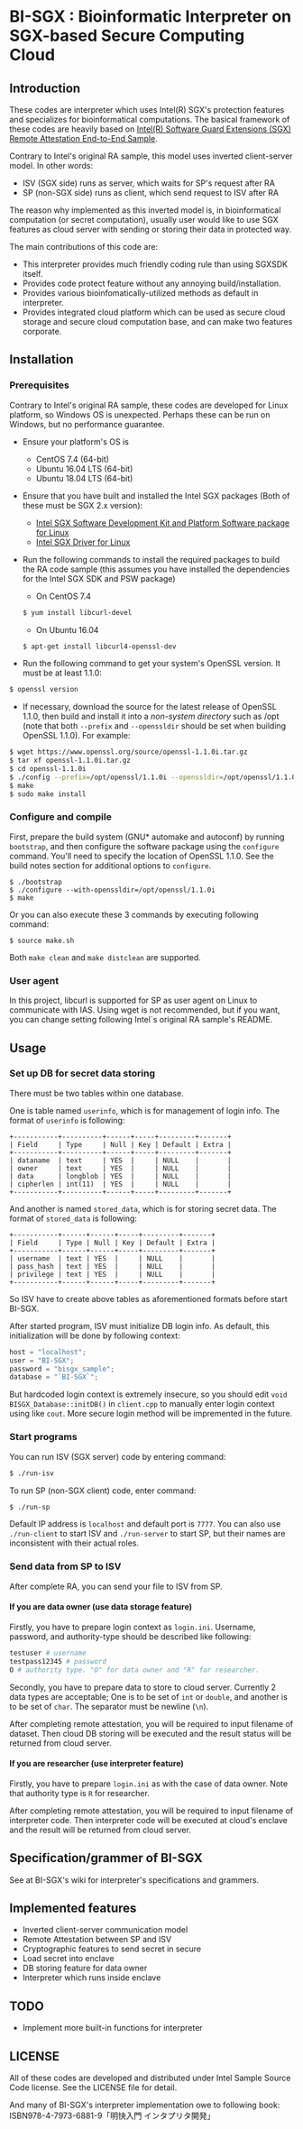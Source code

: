# BI-SGX : Bioinformatic Interpreter on SGX-based Secure Computing Cloud

## Introduction
These codes are interpreter which uses Intel(R) SGX's protection features and specializes for bioinformatical computations. The basical framework of these codes are heavily based on [Intel(R) Software Guard Extensions (SGX) Remote Attestation End-to-End Sample](https://github.com/intel/sgx-ra-sample).

Contrary to Intel's original RA sample, this model uses inverted client-server model. In other words:
* ISV (SGX side) runs as server, which waits for SP's request after RA
* SP (non-SGX side) runs as client, which send request to ISV after RA

The reason why implemented as this inverted model is, in bioinformatical computation (or secret computation), usually user would like to use SGX features as cloud server with sending or storing their data in protected way.

The main contributions of this code are:
* This interpreter provides much friendly coding rule than using SGXSDK itself.
* Provides code protect feature without any annoying build/installation.
* Provides various bioinfomatically-utilized methods as default in interpreter.
* Provides integrated cloud platform which can be used as secure cloud storage and secure cloud computation base, and can make two features corporate.

## Installation

### Prerequisites
Contrary to Intel's original RA sample, these codes are developed for Linux platform, so Windows OS is unexpected. Perhaps these can be run on Windows, but no performance guarantee.

* Ensure your platform's OS is
  * CentOS 7.4 (64-bit)
  * Ubuntu 16.04 LTS (64-bit)
  * Ubuntu 18.04 LTS (64-bit)

* Ensure that you have built and installed the Intel SGX packages (Both of these must be SGX 2.x version):
  * [Intel SGX Software Development Kit and Platform Software package for Linux](https://github.com/intel/linux-sgx)
  * [Intel SGX Driver for Linux](https://github.com/intel/linux-sgx-driver)

* Run the following commands to install the required packages to build the RA code sample (this assumes you have installed the dependencies for the Intel SGX SDK and PSW package)
  
  * On CentOS 7.4
  ```bash
  $ yum install libcurl-devel
  ```

  * On Ubuntu 16.04
  ```bash
  $ apt-get install libcurl4-openssl-dev
  ```

* Run the following command to get your system's OpenSSL version. It must be
at least 1.1.0:
```bash
$ openssl version
```

  * If necessary, download the source for the latest release of OpenSSL 1.1.0, then build and install it into a _non-system directory_ such as /opt (note that both `--prefix` and `--openssldir` should be set when building OpenSSL 1.1.0). For example:

   ```bash
  $ wget https://www.openssl.org/source/openssl-1.1.0i.tar.gz
  $ tar xf openssl-1.1.0i.tar.gz
  $ cd openssl-1.1.0i
  $ ./config --prefix=/opt/openssl/1.1.0i --openssldir=/opt/openssl/1.1.0i
  $ make
  $ sudo make install
   ```

### Configure and compile
First, prepare the build system (GNU* automake and autoconf) by running `bootstrap`, and then configure the software package using the `configure` command. You'll need to specify the location of OpenSSL 1.1.0. See the build notes section for additional options to `configure`.

  ```
  $ ./bootstrap
  $ ./configure --with-openssldir=/opt/openssl/1.1.0i
  $ make
  ```

Or you can also execute these 3 commands by executing following command:

```
$ source make.sh
```

Both `make clean` and `make distclean` are supported.

### User agent
In this project, libcurl is supported for SP as user agent on Linux to communicate with IAS. Using wget is not recommended, but if you want, you can change setting following Intel`s original RA sample's README.

## Usage
### Set up DB for secret data storing
There must be two tables within one database.

One is table named `userinfo`, which is for management of login info. The format of `userinfo` is following:

```
+-----------+----------+------+-----+---------+-------+
| Field     | Type     | Null | Key | Default | Extra |
+-----------+----------+------+-----+---------+-------+
| dataname  | text     | YES  |     | NULL    |       |
| owner     | text     | YES  |     | NULL    |       |
| data      | longblob | YES  |     | NULL    |       |
| cipherlen | int(11)  | YES  |     | NULL    |       |
+-----------+----------+------+-----+---------+-------+
```

And another is named `stored_data`, which is for storing secret data. The format of `stored_data` is following: 

```
+-----------+------+------+-----+---------+-------+
| Field     | Type | Null | Key | Default | Extra |
+-----------+------+------+-----+---------+-------+
| username  | text | YES  |     | NULL    |       |
| pass_hash | text | YES  |     | NULL    |       |
| privilege | text | YES  |     | NULL    |       |
+-----------+------+------+-----+---------+-------+
```

So ISV have to create above tables as aforementioned formats before start BI-SGX.

After started program, ISV must initialize DB login info. As default, this initialization will be done by following context:

``` C++
host = "localhost";
user = "BI-SGX";
password = "bisgx_sample";
database = "`BI-SGX`";
```
But hardcoded login context is extremely insecure, so you should edit `void BISGX_Database::initDB()` in `client.cpp` to manually enter login context using like `cout`. More secure login method will be impremented in the future.

### Start programs
You can run ISV (SGX server) code by entering command:
```bash
$ ./run-isv
```
To run SP (non-SGX client) code, enter command:
```bash
$ ./run-sp
```

Default IP address is `localhost` and default port is `7777`.
You can also use `./run-client` to start ISV and `./run-server` to start SP, but their names are inconsistent with their actual roles.

### Send data from SP to ISV
After complete RA, you can send your file to ISV from SP.

#### If you are data owner (use data storage feature)
Firstly, you have to prepare login context as `login.ini`. Username, password, and authority-type should be described like following:

``` bash
testuser # username 
testpass12345 # password
O # authority type. "O" for data owner and "R" for researcher.
```

Secondly, you have to prepare data to store to cloud server.
Currently 2 data types are acceptable; One is to be set of `int` or `double`, and another is to be set of `char`. The separator must be newline (`\n`).

After completing remote attestation, you will be required to input filename of dataset. Then cloud DB storing will be executed and the result status will be returned from cloud server.

#### If you are researcher (use interpreter feature)
Firstly, you have to prepare `login.ini` as with the case of data owner.
Note that authority type is `R` for researcher.

After completing remote attestation, you will be required to input filename of interpreter code. Then interpreter code will be executed at cloud's enclave and the result will be returned from cloud server.

## Specification/grammer of BI-SGX 
See at BI-SGX's wiki for interpreter's specifications and grammers.

## Implemented features
* Inverted client-server communication model
* Remote Attestation between SP and ISV
* Cryptographic features to send secret in secure
* Load secret into enclave
* DB storing feature for data owner
* Interpreter which runs inside enclave

## TODO
* Implement more built-in functions for interpreter

## LICENSE
All of these codes are developed and distributed under Intel Sample Source Code license. See the LICENSE file for detail.

And many of BI-SGX's interpreter implementation owe to following book:
ISBN978-4-7973-6881-9「明快入門 インタプリタ開発」
